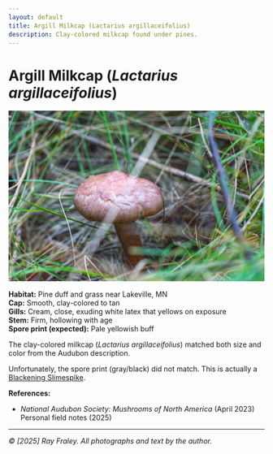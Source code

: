 ```yaml
---
layout: default
title: Argill Milkcap (Lactarius argillaceifolius)
description: Clay-colored milkcap found under pines.
---
```


# Argill Milkcap (*Lactarius argillaceifolius*)

![Argill Milkcap](/gallery/fungi/mushrooms/assets/agrill-milkcap/E21A6290.jpg)

**Habitat:** Pine duff and grass near Lakeville, MN  
**Cap:** Smooth, clay-colored to tan  
**Gills:** Cream, close, exuding white latex that yellows on exposure  
**Stem:** Firm, hollowing with age  
**Spore print (expected):** Pale yellowish buff  

The clay-colored milkcap (*Lactarius argillaceifolius*) matched both size and color from the Audubon description.  

Unfortunately, the spore print (gray/black) did not match. This is actually a [Blackening Slimespike](/gallery/fungi/mushrooms/blackening-slimespike/).


**References:**  
- *National Audubon Society: Mushrooms of North America* (April 2023) 
Personal field notes (2025)
---

*© [2025] Ray Fraley. All photographs and text by the author.*
